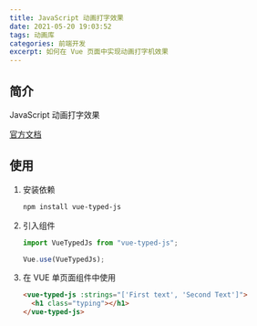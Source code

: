 ```yaml
---
title: JavaScript 动画打字效果
date: 2021-05-20 19:03:52
tags: 动画库
categories: 前端开发
excerpt: 如何在 Vue 页面中实现动画打字机效果
---
```


## 简介

JavaScript 动画打字效果

[官方文档](https://www.npmjs.com/package/vue-typed-js)

## 使用

1. 安装依赖

   ```bash
   npm install vue-typed-js
   ```

2. 引入组件

   ```js
   import VueTypedJs from "vue-typed-js";

   Vue.use(VueTypedJs);
   ```

3. 在 VUE 单页面组件中使用

   ```html
   <vue-typed-js :strings="['First text', 'Second Text']">
     <h1 class="typing"></h1>
   </vue-typed-js>
   ```
